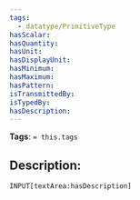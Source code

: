 ```yaml
---
tags:
  - datatype/PrimitiveType
hasScalar:
hasQuantity:
hasUnit:
hasDisplayUnit:
hasMinimum:
hasMaximum:
hasPattern:
isTransmittedBy:
isTypedBy:
hasDescription:
---
```

**Tags**: `= this.tags`
## Description:
`INPUT[textArea:hasDescription]`
